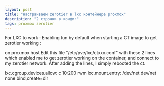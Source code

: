```yaml
---
layout: post
title: "Настраиваем zerotier в lxc контейнере proxmox"
description: "2 строчки в конфиг"
tags: proxmox zerotier
---
```

For LXC to work : Enabling tun by default when starting a CT image to get zerotier working :

on proxmox host Edit this file "/etc/pve/lxc/ctxxx.conf" with these 2 lines which enabled me to get zerotier working on the container, and connect to my zerotier network. After adding the lines, I simply rebooted the ct.

lxc.cgroup.devices.allow: c 10:200 rwm
lxc.mount.entry: /dev/net dev/net none bind,create=dir